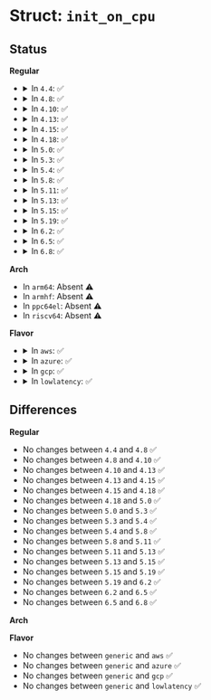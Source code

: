 # Struct: <code>init_on_cpu</code>

## Status
<b>Regular</b>
<ul>
<li>
<details>
<summary>In <code>4.4</code>: ✅</summary>

```c
struct init_on_cpu {
    struct powernow_k8_data *data;
    int rc;
};
```
</details>
</li>
<li>
<details>
<summary>In <code>4.8</code>: ✅</summary>

```c
struct init_on_cpu {
    struct powernow_k8_data *data;
    int rc;
};
```
</details>
</li>
<li>
<details>
<summary>In <code>4.10</code>: ✅</summary>

```c
struct init_on_cpu {
    struct powernow_k8_data *data;
    int rc;
};
```
</details>
</li>
<li>
<details>
<summary>In <code>4.13</code>: ✅</summary>

```c
struct init_on_cpu {
    struct powernow_k8_data *data;
    int rc;
};
```
</details>
</li>
<li>
<details>
<summary>In <code>4.15</code>: ✅</summary>

```c
struct init_on_cpu {
    struct powernow_k8_data *data;
    int rc;
};
```
</details>
</li>
<li>
<details>
<summary>In <code>4.18</code>: ✅</summary>

```c
struct init_on_cpu {
    struct powernow_k8_data *data;
    int rc;
};
```
</details>
</li>
<li>
<details>
<summary>In <code>5.0</code>: ✅</summary>

```c
struct init_on_cpu {
    struct powernow_k8_data *data;
    int rc;
};
```
</details>
</li>
<li>
<details>
<summary>In <code>5.3</code>: ✅</summary>

```c
struct init_on_cpu {
    struct powernow_k8_data *data;
    int rc;
};
```
</details>
</li>
<li>
<details>
<summary>In <code>5.4</code>: ✅</summary>

```c
struct init_on_cpu {
    struct powernow_k8_data *data;
    int rc;
};
```
</details>
</li>
<li>
<details>
<summary>In <code>5.8</code>: ✅</summary>

```c
struct init_on_cpu {
    struct powernow_k8_data *data;
    int rc;
};
```
</details>
</li>
<li>
<details>
<summary>In <code>5.11</code>: ✅</summary>

```c
struct init_on_cpu {
    struct powernow_k8_data *data;
    int rc;
};
```
</details>
</li>
<li>
<details>
<summary>In <code>5.13</code>: ✅</summary>

```c
struct init_on_cpu {
    struct powernow_k8_data *data;
    int rc;
};
```
</details>
</li>
<li>
<details>
<summary>In <code>5.15</code>: ✅</summary>

```c
struct init_on_cpu {
    struct powernow_k8_data *data;
    int rc;
};
```
</details>
</li>
<li>
<details>
<summary>In <code>5.19</code>: ✅</summary>

```c
struct init_on_cpu {
    struct powernow_k8_data *data;
    int rc;
};
```
</details>
</li>
<li>
<details>
<summary>In <code>6.2</code>: ✅</summary>

```c
struct init_on_cpu {
    struct powernow_k8_data *data;
    int rc;
};
```
</details>
</li>
<li>
<details>
<summary>In <code>6.5</code>: ✅</summary>

```c
struct init_on_cpu {
    struct powernow_k8_data *data;
    int rc;
};
```
</details>
</li>
<li>
<details>
<summary>In <code>6.8</code>: ✅</summary>

```c
struct init_on_cpu {
    struct powernow_k8_data *data;
    int rc;
};
```
</details>
</li>
</ul>
<b>Arch</b>
<ul>
<li>
In <code>arm64</code>: Absent ⚠️
</li>
<li>
In <code>armhf</code>: Absent ⚠️
</li>
<li>
In <code>ppc64el</code>: Absent ⚠️
</li>
<li>
In <code>riscv64</code>: Absent ⚠️
</li>
</ul>
<b>Flavor</b>
<ul>
<li>
<details>
<summary>In <code>aws</code>: ✅</summary>

```c
struct init_on_cpu {
    struct powernow_k8_data *data;
    int rc;
};
```
</details>
</li>
<li>
<details>
<summary>In <code>azure</code>: ✅</summary>

```c
struct init_on_cpu {
    struct powernow_k8_data *data;
    int rc;
};
```
</details>
</li>
<li>
<details>
<summary>In <code>gcp</code>: ✅</summary>

```c
struct init_on_cpu {
    struct powernow_k8_data *data;
    int rc;
};
```
</details>
</li>
<li>
<details>
<summary>In <code>lowlatency</code>: ✅</summary>

```c
struct init_on_cpu {
    struct powernow_k8_data *data;
    int rc;
};
```
</details>
</li>
</ul>

## Differences
<b>Regular</b>
<ul>
<li>
No changes between <code>4.4</code> and <code>4.8</code> ✅
</li>
<li>
No changes between <code>4.8</code> and <code>4.10</code> ✅
</li>
<li>
No changes between <code>4.10</code> and <code>4.13</code> ✅
</li>
<li>
No changes between <code>4.13</code> and <code>4.15</code> ✅
</li>
<li>
No changes between <code>4.15</code> and <code>4.18</code> ✅
</li>
<li>
No changes between <code>4.18</code> and <code>5.0</code> ✅
</li>
<li>
No changes between <code>5.0</code> and <code>5.3</code> ✅
</li>
<li>
No changes between <code>5.3</code> and <code>5.4</code> ✅
</li>
<li>
No changes between <code>5.4</code> and <code>5.8</code> ✅
</li>
<li>
No changes between <code>5.8</code> and <code>5.11</code> ✅
</li>
<li>
No changes between <code>5.11</code> and <code>5.13</code> ✅
</li>
<li>
No changes between <code>5.13</code> and <code>5.15</code> ✅
</li>
<li>
No changes between <code>5.15</code> and <code>5.19</code> ✅
</li>
<li>
No changes between <code>5.19</code> and <code>6.2</code> ✅
</li>
<li>
No changes between <code>6.2</code> and <code>6.5</code> ✅
</li>
<li>
No changes between <code>6.5</code> and <code>6.8</code> ✅
</li>
</ul>
<b>Arch</b>
<ul>
</ul>
<b>Flavor</b>
<ul>
<li>
No changes between <code>generic</code> and <code>aws</code> ✅
</li>
<li>
No changes between <code>generic</code> and <code>azure</code> ✅
</li>
<li>
No changes between <code>generic</code> and <code>gcp</code> ✅
</li>
<li>
No changes between <code>generic</code> and <code>lowlatency</code> ✅
</li>
</ul>
